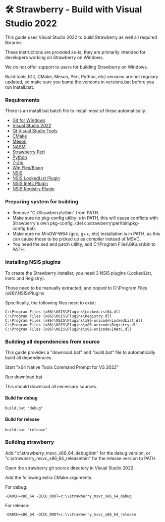 :hammer_and_wrench: Strawberry - Build with Visual Studio 2022
================================================================

This guide uses Visual Studio 2022 to build Strawberry as well all required libraries.

These instructions are provided as-is, they are primarily intended for developers working on Strawberry on Windows.

We do not offer support to users for building Strawberry on Windows.

Build tools (Git, CMake, Meson, Perl, Python, etc) versions are not regulary updated, so make sure you bump the versions in versions.bat before you run install.bat.

### Requirements

There is an install.bat batch file to install most of these automatically.

* [Git for Windows](https://gitforwindows.org/)
* [Visual Studio 2022](https://visualstudio.microsoft.com/vs/)
* [Qt Visual Studio Tools](https://marketplace.visualstudio.com/items?itemName=TheQtCompany.QtVisualStudioTools2022)
* [CMake](https://cmake.org/)
* [Meson](https://mesonbuild.com/)
* [NASM](https://www.nasm.us/)
* [Strawberry Perl](https://strawberryperl.com/)
* [Python](https://www.python.org/downloads/windows/)
* [7-Zip](https://www.7-zip.org/download.html)
* [Win Flex/Bison](https://sourceforge.net/projects/winflexbison/)
* [NSIS](https://nsis.sourceforge.io/)
* [NSIS LockedList Plugin](https://nsis.sourceforge.io/LockedList_plug-in)
* [NSIS Inetc Plugin](https://nsis.sourceforge.io/Inetc_plug-in)
* [NSIS Registry Plugin](https://nsis.sourceforge.io/Registry_plug-in)


### Preparing system for building

 - Remove "C:\Strawberry\c\bin" from PATH.
 - Make sure no pkg-config utility is in PATH, this will cause conflicts with Strawberry's own pkg-config.
   (del c:\strawberry\perl\bin\pkg-config.bat).
 - Make sure no MinGW-W64 (gcc, g++, etc) installation is in PATH, as this can cause those to be picked up as compiler instead of MSVC.
 - You need the sed and patch utility, add C:\Program Files\Git\usr\bin to PATH.


### Installing NSIS plugins

To create the Strawberry installer, you need 3 NSIS plugins (LockedList, Inetc and Registry).

Those need to be manually extracted, and copied to C:\Program Files (x86)\NSIS\Plugins

Specifically, the following files need to exist:

    C:\Program Files (x86)\NSIS\Plugins\LockedList64.dll
    C:\Program Files (x86)\NSIS\Plugins\Registry.dll
    C:\Program Files (x86)\NSIS\Plugins\x86-unicode\LockedList.dll
    C:\Program Files (x86)\NSIS\Plugins\x86-unicode\Registry.dll
    C:\Program Files (x86)\NSIS\Plugins\x86-unicode\INetC.dll


### Building all dependencies from source

This guide provides a "download.bat" and "build.bat" file to automatically build all dependencies.

Start "x64 Native Tools Command Prompt for VS 2022"

Run download.bat

This should download all necessary sources.


#### Build for debug

    build.bat "debug"


#### Build for release

    build.bat "release"


### Building strawberry

Add "c:\strawberry_msvc_x86_64_debug\bin" for the debug version, or "c:\strawberry_msvc_x86_64_release\bin" for the release version to PATH.

Open the strawberry git source directory in Visual Studio 2022.

Add the following extra CMake arguments:

For debug:

    -DARCH=x86_64 -DICU_ROOT=c:\\strawberry_msvc_x86_64_debug


For release:

    -DARCH=x86_64 -DICU_ROOT=c:\\strawberry_msvc_x86_64_release
